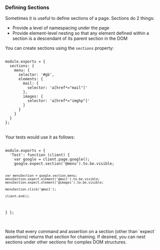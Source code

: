 ### Defining Sections

Sometimes it is useful to define sections of a page. Sections do 2 things:

*    Provide a level of namespacing under the page
*    Provide element-level nesting so that any element defined within a section is a descendant of its parent section in the DOM

You can create sections using the `sections` property:

<div class="sample-test">
<pre data-language="javascript"><code class="language-javascript">
module.exports = {
  sections: {
    menu: {
      selector: '#gb',
      elements: {
        mail: { 
          selector: 'a[href*="mail"]'
        },
        images: {
          selector: 'a[href*="imghp"]'
        }
      }
    }
  }
};
</code></pre>
</div>

<br>
Your tests would use it as follows:

<div class="sample-test">
<pre data-language="javascript"><code class="language-javascript">
module.exports = {
  'Test': function (client) {
    var google = client.page.google();
    google.expect.section('@menu').to.be.visible;
  
    var menuSection = google.section.menu;
    menuSection.expect.element('@mail').to.be.visible;
    menuSection.expect.element('@images').to.be.visible;
  
    menuSection.click('@mail');
  
    client.end();
  }
};
</code></pre>
</div>

<br>
<div class="alert alert-info">
Note that every command and assertion on a section (other than `expect` assertions) returns that section for chaining. If desired, you can nest sections under other sections for complex DOM structures.
</div>
